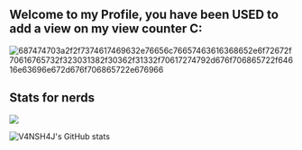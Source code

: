 ## Welcome to my Profile, you have been USED to add a view on my view counter C:

![687474703a2f2f7374617469632e76656c76657463616368652e6f72672f70616765732f323031382f30362f31332f70617274792d676f706865722f64616e63696e672d676f706865722e676966](https://user-images.githubusercontent.com/79518089/141609256-ddcafafa-dca0-4cc3-b203-008e441ae2a2.gif)

## Stats for nerds

![](https://komarev.com/ghpvc/?username=V4NSH4J)


![V4NSH4J's GitHub stats](https://github-readme-stats.vercel.app/api?username=V4NSH4J&show_icons=true&theme=radical)


